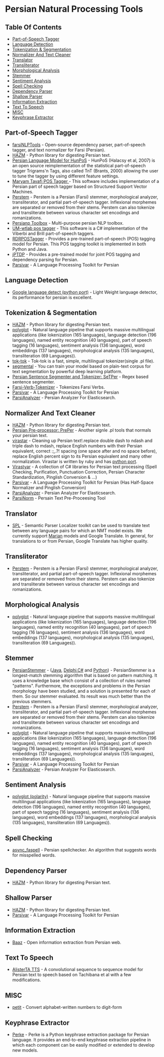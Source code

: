 # Persian Natural Processing Tools
## Table Of Contents
- [Part-of-Speech Tagger](#part-of-speech-tagger)
- [Language Detection](#language-detection)
- [Tokenization & Segmentation](#tokenization--segmentation)
- [Normalizer And Text Cleaner](#normalizer-and-text-cleaner)
- [Translator](#translator)
- [Transliterator](#transliterator)
- [Morphological Analysis](#morphological-analysis)
- [Stemmer](#stemmer)
- [Sentiment Analysis](#sentiment-analysis)
- [Spell Checking](#spell-checking)
- [Dependency Parser](#dependency-parser)
- [Shallow Parser](#shallow-parser)
- [Information Extraction](#information-extraction)
- [Text To Speech](#text-to-speech)
- [MISC](#misc)
- [Keyphrase Extractor](#keyphrase-extractor)

## Part-of-Speech Tagger
- [farsiNLPTools](https://github.com/wfeely/farsiNLPTools) - Open-source dependency parser, part-of-speech tagger, and text normalizer for Farsi (Persian).
- [HAZM](http://www.sobhe.ir/hazm/) - Python library for digesting Persian text.
- [Persian Language Model for HunPoS](http://stp.lingfil.uu.se/~mojgan/tagper.html) - HunPoS (Halacsy et al, 2007) is an open source reimplementation of the statistical part-of-speech tagger Trigrams'n Tags, also called TnT (Brants, 2000) allowing the user to tune the tagger by using different feature settings.
- [Maryam Tavafi POS Tagger ](https://sites.google.com/site/maryamtavafi/persian-pos-tagger) - This software includes implementation of a Persian part of speech tagger based on Structured Support Vector Machines.
- [Perstem](https://github.com/jonsafari/perstem) - Perstem is a Persian (Farsi) stemmer, morphological analyzer, transliterator, and partial part-of-speech tagger. Inflexional morphemes are separated or removed from their stems. Perstem can also tokenize and transliterate between various character set encodings and romanizations.
- [Persianp Toolbox](http://www.persianp.ir/toolbox.html) - Multi-purpose persian NLP toolbox.
- [UM-wtlab pos tagger](http://wtlab.um.ac.ir/index.php?option=com_content&view=article&id=326&Itemid=224&lang=en) - This software is a C# implementation of the Viberbi and Brill part-of-speech taggers.
- [RDRPOSTagger](https://github.com/datquocnguyen/RDRPOSTagger) - Provides a pre-trained part-of-speech (POS) tagging model for Persian. This POS tagging toolkit is implemented in both Python and Java.
- [jPTDP](https://github.com/datquocnguyen/jPTDP) - Provides a pre-trained model for joint POS tagging and dependency parsing for Persian.
- [Parsivar](https://github.com/ICTRC/Parsivar) - A Language Processing Toolkit for Persian

## Language Detection
- [Google language detect (python port)](https://github.com/Mimino666/langdetect) - Light Weight language detector, its performance for persian is excellent.

## Tokenization & Segmentation
- [HAZM](http://www.sobhe.ir/hazm/) - Python library for digesting Persian text.
- [polyglot](https://github.com/aboSamoor/polyglot) -  Natural language pipeline that supports massive multilingual applications (like lokenization (165 languages), language detection (196 languages), named entity recognition (40 languages), part of speech tagging (16 languages), sentiment analysis (136 languages), word embeddings (137 languages), morphological analysis (135 languages), transliteration (69 Languages)).
- [tok-tok](https://github.com/jonsafari/tok-tok) - Tok-tok is a fast, simple, multilingual tokenizer(single .pl file).
- [segmental](https://github.com/jonsafari/segmental) - You can train your model based on plain-text corpus for text segmentation by powerful deep learning platform.
- [Persian Sentence Segmenter and Tokenizer: SeTPer](http://stp.lingfil.uu.se/~mojgan/setper.html) - Regex based sentence segmenter.
- [Farsi-Verb-Tokenizer](https://github.com/mehdi-manshadi/Farsi-Verb-Tokenizer) - Tokenizes Farsi Verbs.
- [Parsivar](https://github.com/ICTRC/Parsivar) - A Language Processing Toolkit for Persian
- [ParsiAnalyzer](https://github.com/NarimanN2/ParsiAnalyzer) -  Persian Analyzer For Elasticsearch.

## Normalizer And Text Cleaner
- [HAZM](http://www.sobhe.ir/hazm/) - Python library for digesting Persian text.
- [Persian Pre-processor: PrePer](http://stp.lingfil.uu.se/~mojgan/preper.html) - Another signle .pl tools that normals your persian text.
- [virastar](https://github.com/aziz/virastar) - Cleaning up Persian text!.replace double dash to ndash and triple dash to mdash, replace English numbers with their Persian equivalent, correct :;,.?! spacing (one space after and no space before), replace English percent sign to its Persian equivalent and many other normalization. Virastar is written by ruby and has [python port](https://github.com/JKhakpour/virastar.py).
- [Virastyar](http://www.virastyar.ir/development) - A collection of C# libraries for Persian text processing (Spell Checking, Purification, Punctuation Correction, Persian Character Standardization, Pinglish Conversion & ...)
- [Parsivar](https://github.com/ICTRC/Parsivar) - A Language Processing Toolkit for Persian (Has Half-Space Normalizer and Pinglish Conversion)
- [ParsiAnalyzer](https://github.com/NarimanN2/ParsiAnalyzer) -  Persian Analyzer For Elasticsearch.
- [ParsiNorm](https://github.com/haraai/ParsiNorm) - Persain Text Pre-Proceesing Tool
 
## Translator
- [SPL](https://github.com/stanford-oval/SPL) - Semantic Parser Localizer toolkit can be used to translate text between any language pairs for which an NMT model exists. We currently support [Marian](https://github.com/marian-nmt/marian) models and Google Translate. In general, for translations to or from Persian, Google Translate has higher quality.

## Transliterator
- [Perstem](https://github.com/jonsafari/perstem) - Perstem is a Persian (Farsi) stemmer, morphological analyzer, transliterator, and partial part-of-speech tagger. Inflexional morphemes are separated or removed from their stems. Perstem can also tokenize and transliterate between various character set encodings and romanizations.

## Morphological Analysis
- [polyglot](https://github.com/aboSamoor/polyglot) - Natural language pipeline that supports massive multilingual applications (like lokenization (165 languages), language detection (196 languages), named entity recognition (40 languages), part of speech tagging (16 languages), sentiment analysis (136 languages), word embeddings (137 languages), morphological analysis (135 languages), transliteration (69 Languages)).

## Stemmer
- [PersianStemmer](https://github.com/MrHTZ/PersianStemmer-Java/) - ([Java](https://github.com/MrHTZ/PersianStemmer-Java/), [Delphi](https://github.com/MrHTZ/PersianStemmer/),[C#](https://github.com/MrHTZ/PersianStemmer-CSharp/) and [Python](https://github.com/MrHTZ/PersianStemmer-Python/)) - PersianStemmer is a longest-match stemming algorithm that is based on pattern matching. It uses a knowledge base which consist of a collection of rules named "patterns". Furthermore, the exceptions and problems in the Persian morphology have been studied, and a solution is presented for each of them. So our stemmer evaluated. Its result was much better than the previous stemmers.
- [Perstem](https://github.com/jonsafari/perstem) - Perstem is a Persian (Farsi) stemmer, morphological analyzer, transliterator, and partial part-of-speech tagger. Inflexional morphemes are separated or removed from their stems. Perstem can also tokenize and transliterate between various character set encodings and romanizations.
- [polyglot](https://github.com/aboSamoor/polyglot) -  Natural language pipeline that supports massive multilingual applications (like lokenization (165 languages), language detection (196 languages), named entity recognition (40 languages), part of speech tagging (16 languages), sentiment analysis (136 languages), word embeddings (137 languages), morphological analysis (135 languages), transliteration (69 Languages)).
- [Parsivar](https://github.com/ICTRC/Parsivar) - A Language Processing Toolkit for Persian
- [ParsiAnalyzer](https://github.com/NarimanN2/ParsiAnalyzer) -  Persian Analyzer For Elasticsearch.

## Sentiment Analysis
- [polyglot (polarity)](https://github.com/aboSamoor/polyglot) -  Natural language pipeline that supports massive multilingual applications (like lokenization (165 languages), language detection (196 languages), named entity recognition (40 languages), part of speech tagging (16 languages), sentiment analysis (136 languages), word embeddings (137 languages), morphological analysis (135 languages), transliteration (69 Languages)).

## Spell Checking
- [async_faspell](https://github.com/eteamin/async_faspell) - Persian spellchecker. An algorithm that suggests words for misspelled words.

## Dependency Parser
- [HAZM](http://www.sobhe.ir/hazm/) - Python library for digesting Persian text.
  
## Shallow Parser
- [HAZM](http://www.sobhe.ir/hazm/) - Python library for digesting Persian text.
- [Parsivar](https://github.com/ICTRC/Parsivar) - A Language Processing Toolkit for Persian

## Information Extraction
- [Baaz](https://github.com/sobhe/information-extraction) - Open information extraction from Persian web.

## Text To Speech
- [AlisterTA TTS](https://github.com/AlisterTA/Persian-text-to-speech) - A convolutional sequence to sequence model for Persian text to speech based on Tachibana et al with a few modifications.

## MISC
- [petit](https://github.com/JKhakpour/petit) - Convert alphabet-written numbers to digit-form

## Keyphrase Extractor
- [Perke](https://github.com/AlirezaTheH/perke) - Perke is a Python keyphrase extraction package for Persian language. It provides an end-to-end keyphrase extraction pipeline in which each component can be easily modified or extended to develop new models.
